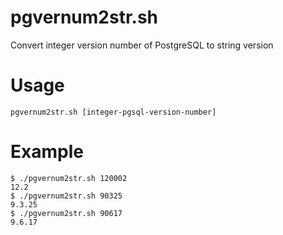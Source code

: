 # pgvernum2str.sh
Convert integer version number of PostgreSQL to string version

# Usage
```
pgvernum2str.sh [integer-pgsql-version-number]
```

# Example
```
$ ./pgvernum2str.sh 120002
12.2
$ ./pgvernum2str.sh 90325
9.3.25
$ ./pgvernum2str.sh 90617
9.6.17
```
